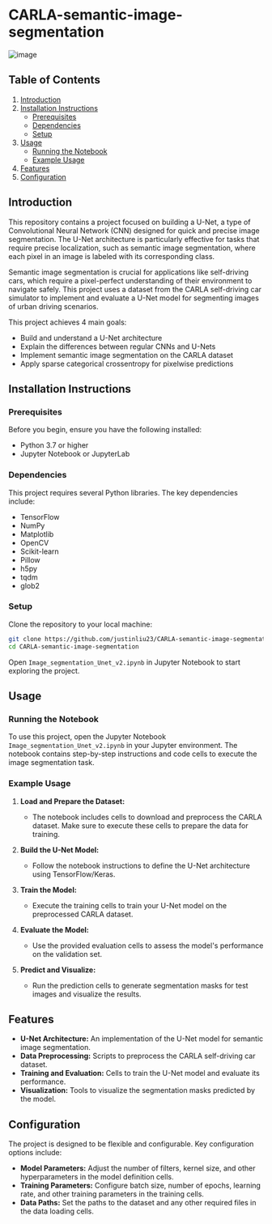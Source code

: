 # CARLA-semantic-image-segmentation

![image](https://github.com/user-attachments/assets/ae67268c-9b06-4ee5-9333-13277ee46469)

## Table of Contents
1. [Introduction](#introduction)
2. [Installation Instructions](#installation-instructions)
    - [Prerequisites](#prerequisites)
    - [Dependencies](#dependencies)
    - [Setup](#setup)
3. [Usage](#usage)
    - [Running the Notebook](#running-the-notebook)
    - [Example Usage](#example-usage)
4. [Features](#features)
5. [Configuration](#configuration)

## Introduction

This repository contains a project focused on building a U-Net, a type of Convolutional Neural Network (CNN) designed for quick and precise image segmentation. The U-Net architecture is particularly effective for tasks that require precise localization, such as semantic image segmentation, where each pixel in an image is labeled with its corresponding class.

Semantic image segmentation is crucial for applications like self-driving cars, which require a pixel-perfect understanding of their environment to navigate safely. This project uses a dataset from the CARLA self-driving car simulator to implement and evaluate a U-Net model for segmenting images of urban driving scenarios.

This project achieves 4 main goals:
- Build and understand a U-Net architecture
- Explain the differences between regular CNNs and U-Nets
- Implement semantic image segmentation on the CARLA dataset
- Apply sparse categorical crossentropy for pixelwise predictions

## Installation Instructions

### Prerequisites
Before you begin, ensure you have the following installed:
- Python 3.7 or higher
- Jupyter Notebook or JupyterLab

### Dependencies
This project requires several Python libraries. The key dependencies include:
- TensorFlow
- NumPy
- Matplotlib
- OpenCV
- Scikit-learn
- Pillow
- h5py
- tqdm
- glob2

### Setup
Clone the repository to your local machine:
```bash
git clone https://github.com/justinliu23/CARLA-semantic-image-segmentation.git
cd CARLA-semantic-image-segmentation
```

Open `Image_segmentation_Unet_v2.ipynb` in Jupyter Notebook to start exploring the project.

## Usage

### Running the Notebook
To use this project, open the Jupyter Notebook `Image_segmentation_Unet_v2.ipynb` in your Jupyter environment. The notebook contains step-by-step instructions and code cells to execute the image segmentation task.

### Example Usage
1. **Load and Prepare the Dataset:**
    - The notebook includes cells to download and preprocess the CARLA dataset. Make sure to execute these cells to prepare the data for training.

2. **Build the U-Net Model:**
    - Follow the notebook instructions to define the U-Net architecture using TensorFlow/Keras.

3. **Train the Model:**
    - Execute the training cells to train your U-Net model on the preprocessed CARLA dataset.

4. **Evaluate the Model:**
    - Use the provided evaluation cells to assess the model's performance on the validation set.

5. **Predict and Visualize:**
    - Run the prediction cells to generate segmentation masks for test images and visualize the results.

## Features
- **U-Net Architecture:** An implementation of the U-Net model for semantic image segmentation.
- **Data Preprocessing:** Scripts to preprocess the CARLA self-driving car dataset.
- **Training and Evaluation:** Cells to train the U-Net model and evaluate its performance.
- **Visualization:** Tools to visualize the segmentation masks predicted by the model.

## Configuration
The project is designed to be flexible and configurable. Key configuration options include:
- **Model Parameters:** Adjust the number of filters, kernel size, and other hyperparameters in the model definition cells.
- **Training Parameters:** Configure batch size, number of epochs, learning rate, and other training parameters in the training cells.
- **Data Paths:** Set the paths to the dataset and any other required files in the data loading cells.

